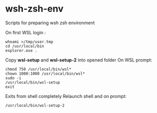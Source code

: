 # wsh-zsh-env
Scripts for preparing wsh zsh environment

On first WSL login :

    whoami >/tmp/user.tmp
    cd /usr/local/bin
    explorer.exe .

Copy **wsl-setup** and **wsl-setup-2** into opened folder
On WSL prompt:

    chmod 750 /usr/local/bin/wsl*
    chown 1000:1000 /usr/local/bin/wsl*
    sudo -i
    /usr/local/bin/wsl-setup
    exit
Exits from shell completely
Relaunch shell and on prompt:
    
    /usr/local/bin/wsl-setup-2
    
